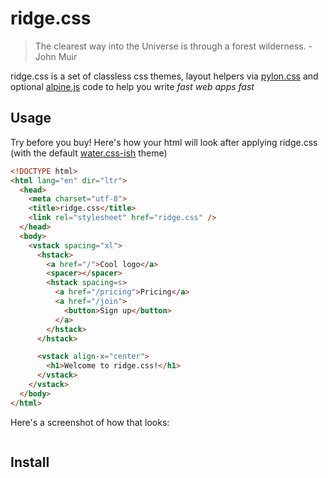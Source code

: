 # ridge.css

> The clearest way into the Universe is through a forest wilderness. - John Muir

ridge.css is a set of classless css themes, layout helpers via [pylon.css](https://github.com/almonk/pylon) and optional [alpine.js](https://github.com/alpinejs/alpine) code to help you write _fast web apps fast_

## Usage
Try before you buy! Here's how your html will look after applying ridge.css (with the default [water.css-ish](https://kognise.github.io/water.css) theme)

```html
<!DOCTYPE html>
<html lang="en" dir="ltr">
  <head>
    <meta charset="utf-8">
    <title>ridge.css</title>
    <link rel="stylesheet" href="ridge.css" />
  </head>
  <body>
    <vstack spacing="xl">
      <hstack>
        <a href="/">Cool logo</a>
        <spacer></spacer>
        <hstack spacing=s>
          <a href="/pricing">Pricing</a>
          <a href="/join">
            <button>Sign up</button>
          </a>
        </hstack>
      </hstack>

      <vstack align-x="center">
        <h1>Welcome to ridge.css!</h1>
      </vstack>
    </vstack>
  </body>
</html>
```

Here's a screenshot of how that looks:

![]()

## Install
